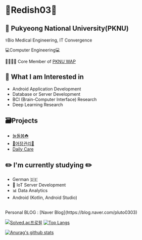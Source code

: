 # 🐣Redish03🐣

## 🏫 Pukyeong National University(PKNU)
⚕️Bio Medical Engineering, IT Convergence 

💻Computer Engineering💻

👨‍👩‍👧‍👧 Core Member of [PKNU WAP](https://github.com/pknu-wap)

## 🔭 What I am Interested in 
   - Android Application Development
   - Database or Server Development
   - BCI (Brain-Computer Interface) Research
   - Deep Learning Research

## 🗃️Projects
- [늘돌봄☘️](https://github.com/pknu-wap/2022_2_WAP_IoT_TEAM1)
- [🐬어장관리🐬](https://github.com/Redish03/2023-1-IoT-Team-1)
- [Daily Care](https://github.com/Redish03/2023_2_APP_TEAM1)

## ✏️ I'm currently studying ✏️
- German 🇩🇪
- 🤖 IoT Server Development
- 📊 Data Analytics 
- Android (Kotlin, Android Studio)

<br/>
Personal BLOG : [Naver Blog](https://blog.naver.com/pluto0303)
 

[![Solved.ac프로필](http://mazassumnida.wtf/api/v2/generate_badge?boj=pluto0303)](https://solved.ac/pluto0303)
[![Top Langs](https://github-readme-stats.vercel.app/api/top-langs/?username=Redish03&layout=compact)](https://github.com/pqr4579/github-readme-stats)
<br/>

[![Anurag's github stats](https://github-readme-stats.vercel.app/api?username=Redish03)](https://github.com/anuraghazra/github-readme-stats)
